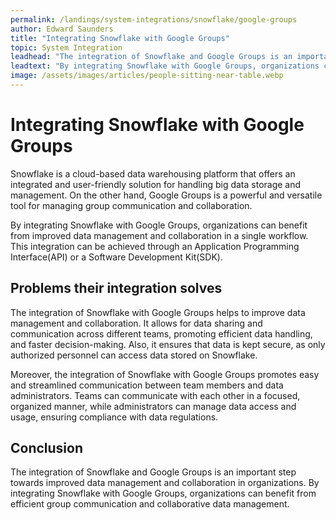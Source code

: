 ```yaml
---
permalink: /landings/system-integrations/snowflake/google-groups
author: Edward Saunders
title: "Integrating Snowflake with Google Groups"
topic: System Integration
leadhead: "The integration of Snowflake and Google Groups is an important step towards improved data management and collaboration in organizations"
leadtext: "By integrating Snowflake with Google Groups, organizations can benefit from efficient group communication and collaborative data management."
image: /assets/images/articles/people-sitting-near-table.webp
---
```

<div class="arttext">    <h1>Integrating Snowflake with Google Groups</h1>
    <p>Snowflake is a cloud-based data warehousing platform that offers an integrated and user-friendly solution for handling big data storage and management. On the other hand, Google Groups is a powerful and versatile tool for managing group communication and collaboration. </p>
    <p> By integrating Snowflake with Google Groups, organizations can benefit from improved data management and collaboration in a single workflow. This integration can be achieved through an Application Programming Interface(API) or a Software Development Kit(SDK).</p>
    <h2>Problems their integration solves</h2>
    <p>The integration of Snowflake with Google Groups helps to improve data management and collaboration. It allows for data sharing and communication across different teams, promoting efficient data handling, and faster decision-making. Also, it ensures that data is kept secure, as only authorized personnel can access data stored on Snowflake.</p>
    <p>Moreover, the integration of Snowflake with Google Groups promotes easy and streamlined communication between team members and data administrators. Teams can communicate with each other in a focused, organized manner, while administrators can manage data access and usage, ensuring compliance with data regulations.</p>
    <h2>Conclusion</h2>
    <p>The integration of Snowflake and Google Groups is an important step towards improved data management and collaboration in organizations. By integrating Snowflake with Google Groups, organizations can benefit from efficient group communication and collaborative data management. </p>
</div>